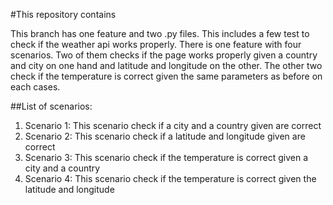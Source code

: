 #This repository contains

This branch has one feature and two .py files. This includes a few test to check if the weather api works properly. There is one feature with four scenarios. Two of them checks if the page works properly given a country and city on one hand and latitude and longitude on the other.
The other two check if the temperature is correct given the same parameters as before on each cases.

##List of scenarios: 

1. Scenario 1: This scenario check if a city and a country given are correct
2. Scenario 2: This scenario check if a latitude and longitude given are correct
3. Scenario 3: This scenario check if the temperature is correct given a city and a country
4. Scenario 4: This scenario check if the temperature is correct given the latitude and longitude
